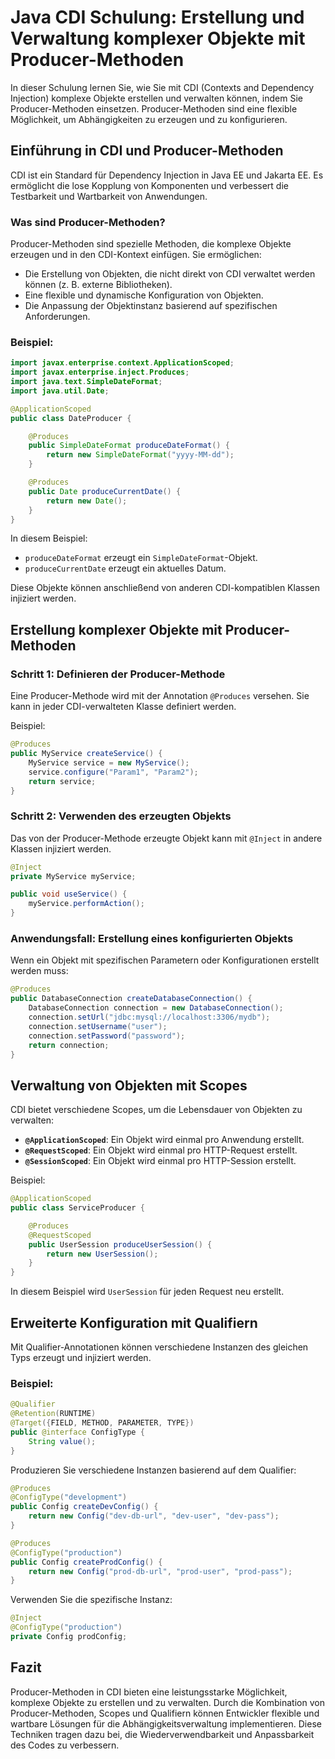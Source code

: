 
# Java CDI Schulung: Erstellung und Verwaltung komplexer Objekte mit Producer-Methoden

In dieser Schulung lernen Sie, wie Sie mit CDI (Contexts and Dependency Injection) komplexe Objekte erstellen und verwalten können, indem Sie Producer-Methoden einsetzen. Producer-Methoden sind eine flexible Möglichkeit, um Abhängigkeiten zu erzeugen und zu konfigurieren.

## Einführung in CDI und Producer-Methoden

CDI ist ein Standard für Dependency Injection in Java EE und Jakarta EE. Es ermöglicht die lose Kopplung von Komponenten und verbessert die Testbarkeit und Wartbarkeit von Anwendungen.

### Was sind Producer-Methoden?
Producer-Methoden sind spezielle Methoden, die komplexe Objekte erzeugen und in den CDI-Kontext einfügen. Sie ermöglichen:
- Die Erstellung von Objekten, die nicht direkt von CDI verwaltet werden können (z. B. externe Bibliotheken).
- Eine flexible und dynamische Konfiguration von Objekten.
- Die Anpassung der Objektinstanz basierend auf spezifischen Anforderungen.

### Beispiel:
```java
import javax.enterprise.context.ApplicationScoped;
import javax.enterprise.inject.Produces;
import java.text.SimpleDateFormat;
import java.util.Date;

@ApplicationScoped
public class DateProducer {

    @Produces
    public SimpleDateFormat produceDateFormat() {
        return new SimpleDateFormat("yyyy-MM-dd");
    }

    @Produces
    public Date produceCurrentDate() {
        return new Date();
    }
}
```

In diesem Beispiel:
- `produceDateFormat` erzeugt ein `SimpleDateFormat`-Objekt.
- `produceCurrentDate` erzeugt ein aktuelles Datum.

Diese Objekte können anschließend von anderen CDI-kompatiblen Klassen injiziert werden.

## Erstellung komplexer Objekte mit Producer-Methoden

### Schritt 1: Definieren der Producer-Methode
Eine Producer-Methode wird mit der Annotation `@Produces` versehen. Sie kann in jeder CDI-verwalteten Klasse definiert werden.

Beispiel:
```java
@Produces
public MyService createService() {
    MyService service = new MyService();
    service.configure("Param1", "Param2");
    return service;
}
```

### Schritt 2: Verwenden des erzeugten Objekts
Das von der Producer-Methode erzeugte Objekt kann mit `@Inject` in andere Klassen injiziert werden.
```java
@Inject
private MyService myService;

public void useService() {
    myService.performAction();
}
```

### Anwendungsfall: Erstellung eines konfigurierten Objekts
Wenn ein Objekt mit spezifischen Parametern oder Konfigurationen erstellt werden muss:
```java
@Produces
public DatabaseConnection createDatabaseConnection() {
    DatabaseConnection connection = new DatabaseConnection();
    connection.setUrl("jdbc:mysql://localhost:3306/mydb");
    connection.setUsername("user");
    connection.setPassword("password");
    return connection;
}
```

## Verwaltung von Objekten mit Scopes

CDI bietet verschiedene Scopes, um die Lebensdauer von Objekten zu verwalten:
- **`@ApplicationScoped`**: Ein Objekt wird einmal pro Anwendung erstellt.
- **`@RequestScoped`**: Ein Objekt wird einmal pro HTTP-Request erstellt.
- **`@SessionScoped`**: Ein Objekt wird einmal pro HTTP-Session erstellt.

Beispiel:
```java
@ApplicationScoped
public class ServiceProducer {

    @Produces
    @RequestScoped
    public UserSession produceUserSession() {
        return new UserSession();
    }
}
```

In diesem Beispiel wird `UserSession` für jeden Request neu erstellt.

## Erweiterte Konfiguration mit Qualifiern

Mit Qualifier-Annotationen können verschiedene Instanzen des gleichen Typs erzeugt und injiziert werden.

### Beispiel:
```java
@Qualifier
@Retention(RUNTIME)
@Target({FIELD, METHOD, PARAMETER, TYPE})
public @interface ConfigType {
    String value();
}
```

Produzieren Sie verschiedene Instanzen basierend auf dem Qualifier:
```java
@Produces
@ConfigType("development")
public Config createDevConfig() {
    return new Config("dev-db-url", "dev-user", "dev-pass");
}

@Produces
@ConfigType("production")
public Config createProdConfig() {
    return new Config("prod-db-url", "prod-user", "prod-pass");
}
```

Verwenden Sie die spezifische Instanz:
```java
@Inject
@ConfigType("production")
private Config prodConfig;
```

## Fazit

Producer-Methoden in CDI bieten eine leistungsstarke Möglichkeit, komplexe Objekte zu erstellen und zu verwalten. Durch die Kombination von Producer-Methoden, Scopes und Qualifiern können Entwickler flexible und wartbare Lösungen für die Abhängigkeitsverwaltung implementieren. Diese Techniken tragen dazu bei, die Wiederverwendbarkeit und Anpassbarkeit des Codes zu verbessern.
